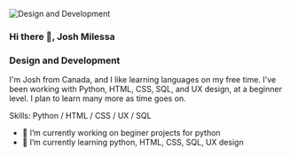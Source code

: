 ![Design and Development ](https://i.pinimg.com/originals/90/80/60/90806070087882cb511b0a0cf13e5089.jpg)
### Hi there 👋, Josh Milessa
### Design and Development 

I'm Josh from Canada, and I like learning languages on my free time. I've been working with Python, HTML, CSS, SQL, and UX design, at a beginner level. I plan to learn many more as time goes on.


Skills: Python / HTML / CSS / UX / SQL

- 🔭 I’m currently working on beginer projects for python  
- 🌱 I’m currently learning python, HTML, CSS, SQL, UX design 




